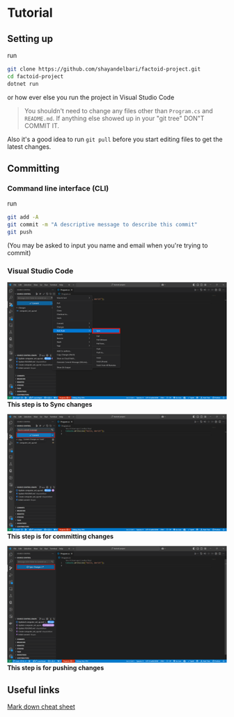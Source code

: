 # Tutorial

## Setting up

run

```bash
git clone https://github.com/shayandelbari/factoid-project.git
cd factoid-project
dotnet run
```

or how ever else you run the project in Visual Studio Code

> You shouldn't need to change any files other than `Program.cs` and `README.md`. If anything else showed up in your "git tree" DON"T COMMIT IT.

Also it's a good idea to run `git pull` before you start editing files to get the latest changes.

## Committing

### Command line interface (CLI)

run

```bash
git add -A
git commit -m "A descriptive message to describe this commit"
git push
```

(You may be asked to input you name and email when you're trying to commit)

### Visual Studio Code

![Syncing Changes in Visual Studio Code](<Screenshot 2024-11-01 142656.png>)
**This step is to Sync changes**

![Committing changes](<Screenshot 2024-11-01 142929.png>)
**This step is for committing changes**

![Pushing changes](<Screenshot 2024-11-01 143153.png>)
**This step is for pushing changes**

## Useful links

[Mark down cheat sheet](https://github.com/adam-p/markdown-here/wiki/Markdown-Cheatsheet)
